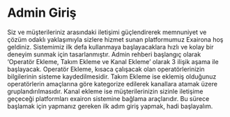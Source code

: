 # Admin Giriş

Siz ve müşterileriniz arasındaki iletişimi güçlendirerek memnuniyet ve çözüm odaklı yaklaşımıyla sizlere hizmet sunan platformumuz Exairona hoş geldiniz. Sistemimiz ilk defa kullanmaya başlayacaklara hızlı ve kolay bir deneyim sunmak için tasarlanmıştır.
Admin rehberi başlangıç olarak ‘Operatör Ekleme, Takım Ekleme ve Kanal Ekleme’ olarak 3 ilişik aşama ile başlayacak. Operatör Ekleme, kısaca çalışacak olan operatörlerinizin bilgilerinin sisteme kaydedilmesidir. Takım Ekleme ise eklemiş olduğunuz operatörlerin amaçlarına göre kategorize edilerek kanallara atamak üzere gruplandırılmasıdır. Kanal ekleme ise müşterilerinizin sizinle iletişime geçeceği platformları exairon sistemine bağlama araçlarıdır. Bu sürece başlamak için yapmanız gereken ilk adım giriş yapmak, hadi başlayalım.
